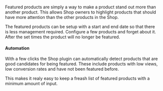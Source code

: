 Featured products are simply a way to make a product stand out more than another product. This allows Shop owners to highlight products that should have more attention than the other products in the Shop.

The featured products can be setup with a start and end date so that there is less management required. Configure a few products and forget about it. After the set times the product will no longer be featured.

#### Automation

With a few clicks the Shop plugin can automatically detect products that are good candidates for being featured. These include products with low views, low conversion rates and have not been featured before.

This makes it realy easy to keep a freash list of featured products with a minimum amount of input.